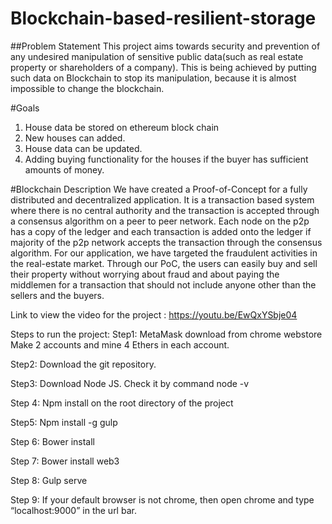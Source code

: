 # Blockchain-based-resilient-storage
##Problem Statement
This project aims towards security and prevention of any undesired manipulation of sensitive public data(such as real estate property or shareholders of a company). This is being achieved by putting such data on Blockchain to stop its manipulation, because it is almost impossible to change the blockchain.

#Goals
  1. House data be stored on ethereum block chain
  2. New houses can added.
  3. House data can be updated.
  4. Adding buying functionality for the houses if the buyer has sufficient amounts of money.
  
#Blockchain Description
  We have created a Proof-of-Concept for a fully distributed and decentralized application. It is a transaction based system where there is no central authority and the transaction is accepted through a consensus algorithm on a peer to peer network. Each node on the p2p has a copy of the ledger and each transaction is added onto the ledger if majority of the p2p network accepts the transaction through the consensus algorithm. For our application, we have targeted the fraudulent activities in the real-estate market. Through our PoC, the users can easily buy and sell their property without worrying about fraud and about paying the middlemen for a transaction that should not include anyone other than the sellers and the  buyers.
  
  
 Link to view the video for the project : https://youtu.be/EwQxYSbje04
 
Steps to run the project:
Step1:
MetaMask download from chrome webstore
Make 2 accounts and mine 4 Ethers in each account.

Step2:
Download the git repository.

Step3:
Download Node JS. Check   it by command node -v

Step 4:
Npm install on the root directory of the project

Step5:
Npm install -g gulp

Step 6:
Bower install

Step 7:
Bower install web3

Step 8:
Gulp serve

Step 9:
If your default browser is not chrome, then open chrome and type “localhost:9000” in the url bar.
